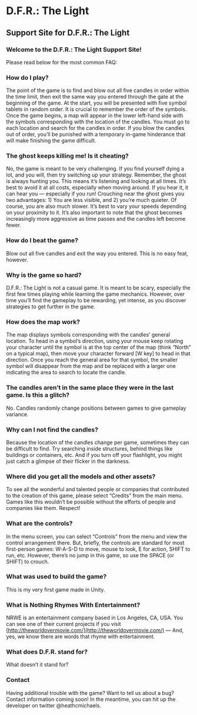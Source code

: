 # D.F.R.: The Light

## Support Site for D.F.R.: The Light

### Welcome to the D.F.R.: The Light Support Site!

Please read below for the most common FAQ:

### How do I play?

The point of the game is to find and blow out all five candles in order within the time limit, then exit the same way you entered through the gate at the beginning of the game. At the start, you will be presented with five symbol tablets in random order. It is crucial to remember the order of the symbols. Once the game begins, a map will appear in the lower left-hand side with the symbols corresponding with the location of the candles. You must go to each location and search for the candles in order. If you blow the candles out of order, you’ll be punished with a temporary in-game hinderance that will make finishing the game difficult. 

### The ghost keeps killing me! Is it cheating?

No, the game is meant to be very challenging. If you find yourself dying a lot, and you will, then try switching up your strategy. Remember, the ghost is always hunting you. This means it’s listening and looking at all times. It’s best to avoid it at all costs, especially when moving around. If you hear it, it can hear you — especially if you run! Crouching near the ghost gives you two advantages: 1) You are less visible, and 2) you’re much quieter. Of course, you are also much slower. It’s best to vary your speeds depending on your proximity to it. It’s also important to note that the ghost becomes increasingly more aggressive as time passes and the candles left become fewer.

### How do I beat the game?

Blow out all five candles and exit the way you entered. This is no easy feat, however. 

### Why is the game so hard?

D.F.R.: The Light is not a casual game. It is meant to be scary, especially the first few times playing while learning the game mechanics. However, over time you’ll find the gameplay to be rewarding, yet intense, as you discover strategies to get further in the game. 

### How does the map work?

The map displays symbols corresponding with the candles’ general location. To head in a symbol’s direction, using your mouse keep rotating your character until the symbol is at the top center of the map (think “North” on a typical map), then move your character forward [W key] to head in that direction. Once you reach the general area for that symbol, the smaller symbol will disappear from the map and be replaced with a larger one indicating the area to search to locate the candle. 

### The candles aren’t in the same place they were in the last game. Is this a glitch?

No. Candles randomly change positions between games to give gameplay variance. 

### Why can I not find the candles?

Because the location of the candles change per game, sometimes they can be difficult to find. Try searching inside structures, behind things like buildings or containers, etc. And if you turn off your flashlight, you might just catch a glimpse of their flicker in the darkness. 

### Where did you get all the models and other assets?

To see all the wonderful and talented people or companies that contributed to the creation of this game, please select “Credits” from the main menu. Games like this wouldn’t be possible without the efforts of people and companies like them. Respect!

### What are the controls?

In the menu screen, you can select “Controls” from the menu and view the control arrangement there. But, briefly, the controls are standard for most first-person games: W-A-S-D to move, mouse to look, E for action, SHIFT to run, etc. However, there’s no jump in this game, so use the SPACE (or SHIFT) to crouch.

### What was used to build the game?

This is my very first game made in Unity.

### What is Nothing Rhymes With Entertainment?

NRWE is an entertainment company based in Los Angeles, CA, USA. You can see one of their current projects if you visit [http://theworldovermovie.com/](http://theworldovermovie.com/) — And, yes, we know there are words that rhyme with entertainment. 

### What does D.F.R. stand for?

What doesn’t it stand for?

### Contact

Having additional trouble with the game? Want to tell us about a bug? Contact information coming soon! In the meantime, you can hit up the developer on twitter @heathcmichaels. 
